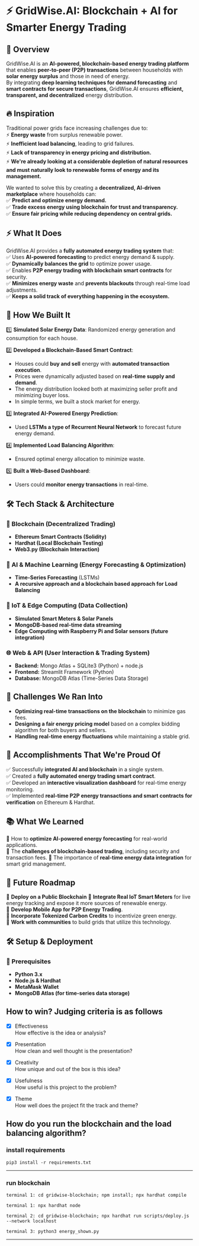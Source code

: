 # ⚡ **GridWise.AI: Blockchain + AI for Smarter Energy Trading**  

## 🚀 **Overview**  
GridWise.AI is an **AI-powered, blockchain-based energy trading platform** that enables **peer-to-peer (P2P) transactions** between households with **solar energy surplus** and those in need of energy.  
By integrating **deep learning techniques for demand forecasting** and **smart contracts for secure transactions**, GridWise.AI ensures **efficient, transparent, and decentralized** energy distribution.  

## 🔥 **Inspiration**  
Traditional power grids face increasing challenges due to:  
⚡ **Energy waste** from surplus renewable power.  
⚡ **Inefficient load balancing**, leading to grid failures.  
⚡ **Lack of transparency in energy pricing and distribution.**  
⚡ **We're already looking at a considerable depletion of natural resources and must naturally look to renewable forms of energy and its management.**

We wanted to solve this by creating a **decentralized, AI-driven marketplace** where households can:  
✅ **Predict and optimize energy demand.**  
✅ **Trade excess energy using blockchain for trust and transparency.**  
✅ **Ensure fair pricing while reducing dependency on central grids.**  

## ⚡ **What It Does**  
GridWise.AI provides a **fully automated energy trading system** that:  
✅ Uses **AI-powered forecasting** to predict energy demand & supply.  
✅ **Dynamically balances the grid** to optimize power usage.  
✅ Enables **P2P energy trading with blockchain smart contracts** for security.  
✅ **Minimizes energy waste** and **prevents blackouts** through real-time load adjustments.  
✅ **Keeps a solid track of everything happening in the ecosystem.**

## 🔧 **How We Built It**  
1️⃣ **Simulated Solar Energy Data**: Randomized energy generation and consumption for each house. 

2️⃣ **Developed a Blockchain-Based Smart Contract**:  
   - Houses could **buy and sell** energy with **automated transaction execution**.  
   - Prices were dynamically adjusted based on **real-time supply and demand**.  
   - The energy distribution looked both at maximizing seller profit and minimizing buyer loss.
   - In simple terms, we built a stock market for energy.

3️⃣ **Integrated AI-Powered Energy Prediction**:  
   - Used **LSTMs a type of Recurrent Neural Network** to forecast future energy demand.  

4️⃣ **Implemented Load Balancing Algorithm**:  
   - Ensured optimal energy allocation to minimize waste.   

5️⃣ **Built a Web-Based Dashboard**:  
   - Users could **monitor energy transactions** in real-time.  

## 🛠 **Tech Stack & Architecture**  
### **🔗 Blockchain (Decentralized Trading)**  
- **Ethereum Smart Contracts (Solidity)**
- **Hardhat (Local Blockchain Testing)**
- **Web3.py (Blockchain Interaction)**  

### **🧠 AI & Machine Learning (Energy Forecasting & Optimization)**  
- **Time-Series Forecasting** (LSTMs)  
- **A recursive approach and a blockchain based approach for Load Balancing**   

### **📡 IoT & Edge Computing (Data Collection)**  
- **Simulated Smart Meters & Solar Panels**  
- **MongoDB-based real-time data streaming**  
- **Edge Computing with Raspberry Pi and Solar sensors (future integration)**  

### **🌐 Web & API (User Interaction & Trading System)**  
- **Backend:** Mongo Atlas + SQLite3 (Python)  + node.js
- **Frontend:** Streamlit Framework (Python)
- **Database:** MongoDB Atlas (Time-Series Data Storage)  

## 🚧 **Challenges We Ran Into**  
- **Optimizing real-time transactions on the blockchain** to minimize gas fees.  
- **Designing a fair energy pricing model** based on a complex bidding algorithm for both buyers and sellers.  
- **Handling real-time energy fluctuations** while maintaining a stable grid.  

## 🎯 **Accomplishments That We're Proud Of**  
✅ Successfully **integrated AI and blockchain** in a single system.  
✅ Created a **fully automated energy trading smart contract**.  
✅ Developed an **interactive visualization dashboard** for real-time energy monitoring.  
✅ Implemented **real-time P2P energy transactions and smart contracts for verification** on Ethereum & Hardhat.

## 📚 **What We Learned**  
📌 How to **optimize AI-powered energy forecasting** for real-world applications.  
📌 The **challenges of blockchain-based trading**, including security and transaction fees.
📌 The importance of **real-time energy data integration** for smart grid management.  

## 🚀 **Future Roadmap**  
🔹 **Deploy on a Public Blockchain**
🔹 **Integrate Real IoT Smart Meters** for live energy tracking and expose it more sources of renewable energy.  
🔹 **Develop Mobile App for P2P Energy Trading**.  
🔹 **Incorporate Tokenized Carbon Credits** to incentivize green energy.  
🔹 **Work with communities** to build grids that utilize this technology.

## 🛠 **Setup & Deployment**  
### **📌 Prerequisites**  
- **Python 3.x**  
- **Node.js & Hardhat**  
- **MetaMask Wallet**  
- **MongoDB Atlas (for time-series data storage)**  

## How to win? Judging criteria is as follows

- [x] Effectiveness <br>
How effective is the idea or analysis?

- [x] Presentation <br>
How clean and well thought is the presentation?

- [x] Creativity <br>
How unique and out of the box is this idea?

- [x] Usefulness <br>
How useful is this project to the problem?

- [x] Theme <br>
How well does the project fit the track and theme?

## How do you run the blockchain and the load balancing algorithm?

### install requirements 
`pip3 install -r requirements.txt`

---

### run blockchain 

`terminal 1: cd gridwise-blockchain; npm install; npx hardhat compile`

`terminal 1: npx hardhat node`

`terminal 2: cd gridwise-blockchain; npx hardhat run scripts/deploy.js --network localhost`

`terminal 3: python3 energy_shown.py`

---
